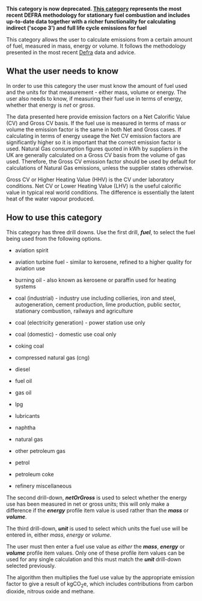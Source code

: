 **This category is now deprecated. [This
category](Fuel_combustion_by_DEFRA) represents the most recent DEFRA
methodology for stationary fuel combustion and includes up-to-date data
together with a richer functionality for calculating indirect ('scope
3') and full life cycle emissions for fuel**

This category allows the user to calculate emissions from a certain
amount of fuel, measured in mass, energy or volume. It follows the
methodology presented in the most recent
[Defra](http://www.defra.gov.uk/environment/business/reporting/conversion-factors.htm)
data and advice.

## What the user needs to know

In order to use this category the user must know the amount of fuel used
and the units for that measurement - either mass, volume or energy. The
user also needs to know, if measuring their fuel use in terms of energy,
whether that energy is *net* or *gross*.

The data presented here provide emission factors on a Net Calorific
Value (CV) and Gross CV basis. If the fuel use is measured in terms of
mass or volume the emission factor is the same in both Net and Gross
cases. If calculating in terms of energy useage the Net CV emission
factors are significantly higher so it is important that the correct
emission factor is used. Natural Gas consumption figures quoted in kWh
by suppliers in the UK are generally calculated on a Gross CV basis from
the volume of gas used. Therefore, the Gross CV emission factor should
be used by default for calculations of Natural Gas emissions, unless the
supplier states otherwise.

Gross CV or Higher Heating Value (HHV) is the CV under laboratory
conditions. Net CV or Lower Heating Value (LHV) is the useful calorific
value in typical real world conditions. The difference is essentially
the latent heat of the water vapour produced.

## How to use this category

This category has three drill downs. Use the first drill, ***fuel***, to
select the fuel being used from the following options.

  - aviation spirit

<!-- end list -->

  - aviation turbine fuel - similar to kerosene, refined to a higher
    quality for aviation use

<!-- end list -->

  - burning oil - also known as kerosene or paraffin used for heating
    systems

<!-- end list -->

  - coal (industrial) - industry use including collieries, iron and
    steel, autogeneration, cement production, lime production, public
    sector, stationary combustion, railways and agriculture

<!-- end list -->

  - coal (electricity generation) - power station use only

<!-- end list -->

  - coal (domestic) - domestic use coal only

<!-- end list -->

  - coking coal

<!-- end list -->

  - compressed natural gas (cng)

<!-- end list -->

  - diesel

<!-- end list -->

  - fuel oil

<!-- end list -->

  - gas oil

<!-- end list -->

  - lpg

<!-- end list -->

  - lubricants

<!-- end list -->

  - naphtha

<!-- end list -->

  - natural gas

<!-- end list -->

  - other petroleum gas

<!-- end list -->

  - petrol

<!-- end list -->

  - petroleum coke

<!-- end list -->

  - refinery miscellaneous

The second drill-down, ***netOrGross*** is used to select whether the
energy use has been measured in net or gross units; this will only make
a difference if the ***energy*** profile item value is used rather than
the ***mass*** or ***volume***.

The third drill-down, ***unit*** is used to select which units the fuel
use will be entered in, either *mass*, *energy* or *volume*.

The user must then enter a fuel use value as *either* the ***mass***,
***energy*** or ***volume*** profile item values. Only one of these
profile item values can be used for any single calculation and this must
match the ***unit*** drill-down selected previously.

The algorithm then multiplies the fuel use value by the appropriate
emission factor to give a result of kgCO<sub>2</sub>e, which includes
contributions from carbon dioxide, nitrous oxide and methane.
